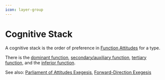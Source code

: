 ```yaml
---
icon: layer-group
---
```


# Cognitive Stack

A cognitive stack is the order of preference in [Function Attitudes](../) for a type.&#x20;

There is the [dominant function](dominant-function.md), [secondary/auxiliary function](secondary-function/), [tertiary function](tertiary-function/), and the [inferior function](inferior-function.md).&#x20;

See also: [Parliament of Attitudes Exegesis](../../../exegeses-and-hypotheses/parliament-of-attitudes.md), [Forward-Direction Exegesis](../../../exegeses-and-hypotheses/forward-direction.md)
